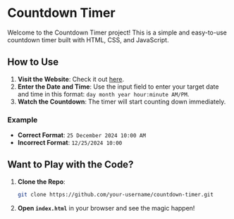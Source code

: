 # Countdown Timer

Welcome to the Countdown Timer project! This is a simple and easy-to-use countdown timer built with HTML, CSS, and JavaScript.

## How to Use

1. **Visit the Website**: Check it out [here](https://66716534a1ffecf35dcd55b3--bright-madeleine-0c539d.netlify.app/).
2. **Enter the Date and Time**: Use the input field to enter your target date and time in this format: `day month year hour:minute AM/PM`.
3. **Watch the Countdown**: The timer will start counting down immediately.

### Example

- **Correct Format**: `25 December 2024 10:00 AM`
- **Incorrect Format**: `12/25/2024 10:00`

## Want to Play with the Code?

1. **Clone the Repo**:
   ```sh
   git clone https://github.com/your-username/countdown-timer.git
   ```
2. **Open `index.html`** in your browser and see the magic happen!
